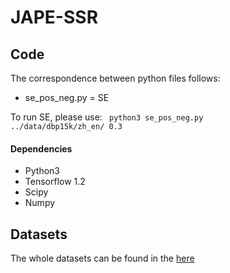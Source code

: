 # JAPE-SSR

## Code 
The correspondence between python files follows:
* se_pos_neg.py = SE

To run SE, please use:
<code> python3 se_pos_neg.py ../data/dbp15k/zh_en/ 0.3 </code>

#### Dependencies
* Python3
* Tensorflow 1.2
* Scipy
* Numpy

## Datasets
The whole datasets can be found in the [here](http://ws.nju.edu.cn/jape/)
